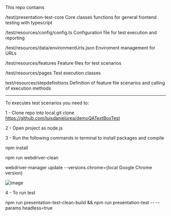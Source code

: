 
This repo contains

/test/presentation-test-core
  Core classes functions for general frontend testing with typescript
  
/test/resources/config/config.ts
  Configuration file for test execution and reporting
  
/test/resources/data/environmentUrls.json
  Enviroment management for URLs
  
/test/resources/features
  Feature files for test scenarios
  
/test/resources/pages
  Test execution classes
  
test/resources/stepdefinitions
  Definition of feature file scenarios and calling of execution methods
  

  

-------------------------------------------------------------------------------------

To executes test scenarios you need to:

1 - Clone repo into local
git clone https://github.com/luisdanielurea/demoQATextBoxTest

2 - Open project as node.js

3 - Run the following commands in terminal to install packages and compile

npm install

npm run webdriver-clean

webdriver-manager update --versions.chrome={local Google Chrome version}

![image](https://user-images.githubusercontent.com/10211692/125174470-0f377900-e1c6-11eb-917e-0bedaa7a781f.png)


4 - To run test

npm run presentation-test-clean-build && npm run presentation-test -- --params.headless=true 
